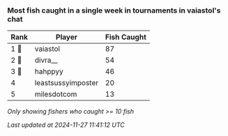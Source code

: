 ### Most fish caught in a single week in tournaments in vaiastol's chat
| Rank | Player | Fish Caught |
|------|--------|-----------|
| 1 🥇  | vaiastol  | 87 |
| 2 🥈  | divra__  | 54 |
| 3 🥉  | hahppyy  | 46 |
| 4  | leastsussyimposter  | 20 |
| 5  | milesdotcom  | 13 |

_Only showing fishers who caught >= 10 fish_

_Last updated at 2024-11-27 11:41:12 UTC_